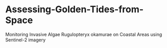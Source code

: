 # Assessing-Golden-Tides-from-Space
Monitoring Invasive Algae Rugulopteryx okamurae on Coastal Areas using Sentinel-2 imagery
